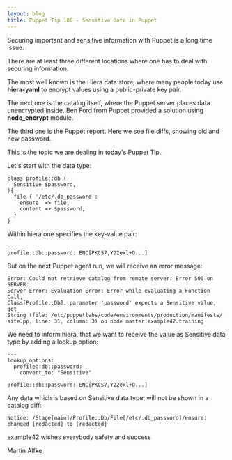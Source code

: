 ```yaml
---
layout: blog
title: Puppet Tip 106 - Sensitive Data in Puppet
---
```


Securing important and sensitive information with Puppet is a long time issue.

There are at least three different locations where one has to deal with securing information.

The most well known is the Hiera data store, where many people today use **hiera-yaml** to encrypt values using a public-private key pair.

The next one is the catalog itself, where the Puppet server places data unencrypted inside. Ben Ford from Puppet provided a solution using **node_encrypt** module.

The third one is the Puppet report. Here we see file diffs, showing old and new password.

This is the topic we are dealing in today's Puppet Tip.

Let's start with the data type:

    class profile::db (
      Sensitive $password,
    ){
      file { '/etc/.db_password':
        ensure  => file,
        content => $password,
      }
    }

Within hiera one specifies the key-value pair:

    ---
    profile::db::password: ENC[PKCS7,Y22exl+O...]

But on the next Puppet agent run, we will receive an error message:

    Error: Could not retrieve catalog from remote server: Error 500 on SERVER: 
    Server Error: Evaluation Error: Error while evaluating a Function Call, 
    Class[Profile::Db]: parameter 'password' expects a Sensitive value, got 
    String (file: /etc/puppetlabs/code/environments/production/manifests/
    site.pp, line: 31, column: 3) on node master.example42.training

We need to inform hiera, that we want to receive the value as Sensitive data type by adding a lookup option:

    ---
    lookup_options:
      profile::db::password:
        convert_to: "Sensitive"
        
    profile::db::password: ENC[PKCS7,Y22exl+O...]

Any data which is based on Sensitive data type, will not be shown in a catalog diff:

    Notice: /Stage[main]/Profile::Db/File[/etc/.db_password]/ensure: changed [redacted] to [redacted]


example42 wishes everybody safety and success

Martin Alfke
